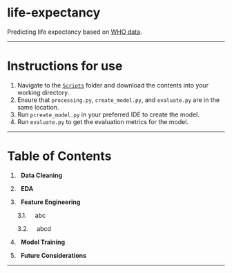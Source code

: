 # life-expectancy
Predicting life expectancy based on [WHO data](https://www.kaggle.com/datasets/kumarajarshi/life-expectancy-who).

---

# Instructions for use

1. Navigate to the [`Scripts`](https://github.com/s-mushnoori/life-expectancy/tree/main/Scripts) folder and download the contents into your working directory. 
2. Ensure that `processing.py`, `create_model.py`, and `evaluate.py` are in the same location.
3. Run `pcreate_model.py` in your preferred IDE to create the model.
4. Run `evaluate.py` to get the evaluation metrics for the model. 

---

# Table of Contents
1. &nbsp; **Data Cleaning**

2. &nbsp; **EDA**

3. &nbsp; **Feature Engineering**
  
    3.1. &nbsp;&nbsp;&nbsp; abc
    
    3.2. &nbsp;&nbsp;&nbsp; abcd

4. &nbsp; **Model Training**

5. &nbsp; **Future Considerations**

---
